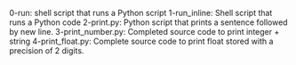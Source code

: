 0-run: shell script that runs a Python script
1-run_inline: Shell script that runs a Python code
2-print.py: Python script that prints a sentence followed by new line.
3-print_number.py: Completed source code to print integer + string
4-print_float.py: Complete source code to print float stored with a precision  of 2 digits.

